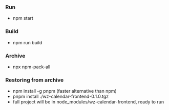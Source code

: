 ### Run
- npm start

### Build
- npm run build

### Archive
- npx npm-pack-all

### Restoring from archive
- npm install -g pnpm (faster alternative than npm)
- pnpm install ./wz-calendar-frontend-0.1.0.tgz
- full project will be in node_modules/wz-calendar-frontend, ready to run

